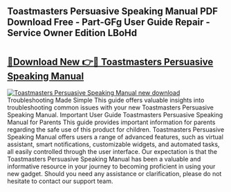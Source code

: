 ## Toastmasters Persuasive Speaking Manual PDF Download Free - Part-GFg User Guide Repair - Service Owner Edition LBoHd

# <h2><a href="http://bc68357.oget.top/?id=Toastmasters+Persuasive+Speaking+Manual">🔗Download New 👉🔴 Toastmasters Persuasive Speaking Manual</a></h2>

[![Toastmasters Persuasive Speaking Manual new download](https://i.imgur.com/5g1atiW.png)](http://bc68357.oget.top/?id=Toastmasters+Persuasive+Speaking+Manual)
Troubleshooting Made Simple This guide offers valuable insights into troubleshooting common issues with your new Toastmasters Persuasive Speaking Manual. Important User Guide Toastmasters Persuasive Speaking Manual for Parents This guide provides important information for parents regarding the safe use of this product for children. Toastmasters Persuasive Speaking Manual offers users a range of advanced features, such as virtual assistant, smart notifications, customizable widgets, and automated tasks, all easily controlled through the user interface. Our expectation is that the Toastmasters Persuasive Speaking Manual has been a valuable and informative resource in your journey to becoming proficient in using your new gadget. Should you need any assistance or clarification, please do not hesitate to contact our support team.
